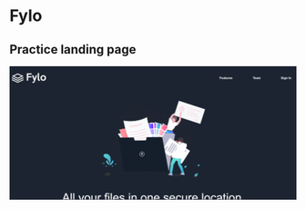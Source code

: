 # Fylo
## Practice landing page
![](https://github.com/jack-hanlon/css-grid/blob/main/Fylo/fylo.png)
